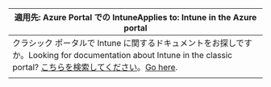 |<span data-ttu-id="347a3-101">適用先: Azure Portal での Intune</span><span class="sxs-lookup"><span data-stu-id="347a3-101">Applies to: Intune in the Azure portal</span></span> |
|--|
|<span data-ttu-id="347a3-102">クラシック ポータルで Intune に関するドキュメントをお探しですか。</span><span class="sxs-lookup"><span data-stu-id="347a3-102">Looking for documentation about Intune in the classic portal?</span></span> <span data-ttu-id="347a3-103">[こちらを検索してください](/intune/introduction-intune?toc=/intune-classic/toc.json)。</span><span class="sxs-lookup"><span data-stu-id="347a3-103">[Go here](/intune/introduction-intune?toc=/intune-classic/toc.json).</span></span>|
| |
